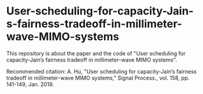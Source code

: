 # User-scheduling-for-capacity-Jain-s-fairness-tradeoff-in-millimeter-wave-MIMO-systems
This repository is about the paper and the code of "User scheduling for capacity-Jain’s fairness tradeoff in millimeter-wave MIMO systems".

Recommended citation: A. Hu,  "User scheduling for capacity-Jain’s fairness tradeoff in millimeter-wave MIMO systems," Signal Process., vol. 158, pp. 141-149, Jan. 2019.
